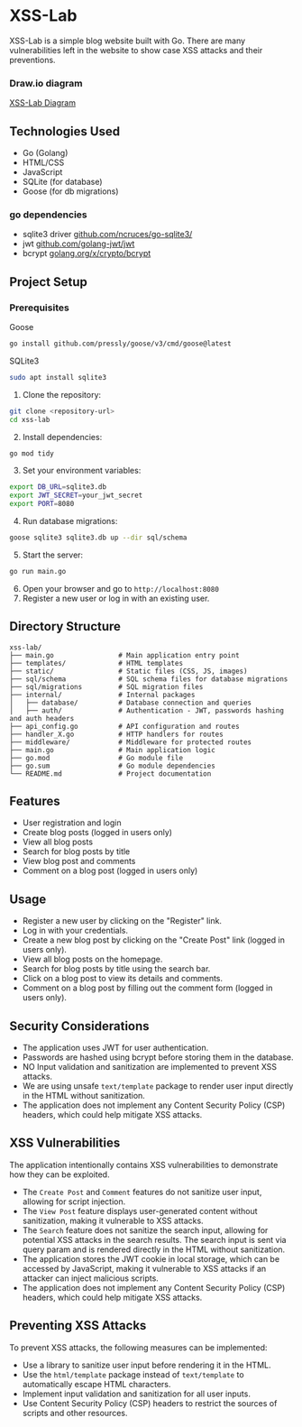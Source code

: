 # XSS-Lab

XSS-Lab is a simple blog website built with Go. There are many vulnerabilities left in the website to show case XSS attacks and their preventions.

### Draw.io diagram
[XSS-Lab Diagram](https://drive.google.com/file/d/1EpMI7AovdUgfQc01HOTXiwcdAmHypDSo/view?usp=sharing)

## Technologies Used
- Go (Golang)
- HTML/CSS
- JavaScript
- SQLite (for database)
- Goose (for db migrations)
### go dependencies
- sqlite3 driver [github.com/ncruces/go-sqlite3/](github.com/ncruces/go-sqlite3/)
- jwt [github.com/golang-jwt/jwt](github.com/golang-jwt/jwt)
- bcrypt [golang.org/x/crypto/bcrypt](golang.org/x/crypto/bcrypt)

## Project Setup
### Prerequisites
Goose
```bash
go install github.com/pressly/goose/v3/cmd/goose@latest
```
SQLite3
```bash
sudo apt install sqlite3
```

1. Clone the repository:
```bash
git clone <repository-url>
cd xss-lab
```
2. Install dependencies:
```bash
go mod tidy
```
3. Set your environment variables:
```bash
export DB_URL=sqlite3.db
export JWT_SECRET=your_jwt_secret
export PORT=8080
```
4. Run database migrations:
```bash
goose sqlite3 sqlite3.db up --dir sql/schema
```
5. Start the server:
```bash
go run main.go
```
6. Open your browser and go to `http://localhost:8080`
7. Register a new user or log in with an existing user.

## Directory Structure
```
xss-lab/
├── main.go                # Main application entry point
├── templates/             # HTML templates
├── static/                # Static files (CSS, JS, images)
├── sql/schema             # SQL schema files for database migrations
├── sql/migrations         # SQL migration files
├── internal/              # Internal packages
│   ├── database/          # Database connection and queries
│   ├── auth/              # Authentication - JWT, passwords hashing and auth headers
├── api_config.go          # API configuration and routes
├── handler_X.go           # HTTP handlers for routes
├── middleware/            # Middleware for protected routes
├── main.go                # Main application logic
├── go.mod                 # Go module file
├── go.sum                 # Go module dependencies
└── README.md              # Project documentation
```

## Features
- User registration and login
- Create blog posts (logged in users only)
- View all blog posts
- Search for blog posts by title
- View blog post and comments
- Comment on a blog post (logged in users only)

## Usage
- Register a new user by clicking on the "Register" link.
- Log in with your credentials.
- Create a new blog post by clicking on the "Create Post" link (logged in users only).
- View all blog posts on the homepage.
- Search for blog posts by title using the search bar.
- Click on a blog post to view its details and comments.
- Comment on a blog post by filling out the comment form (logged in users only).

## Security Considerations
- The application uses JWT for user authentication.
- Passwords are hashed using bcrypt before storing them in the database.
- NO Input validation and sanitization are implemented to prevent XSS attacks.
- We are using unsafe `text/template` package to render user input directly in the HTML without sanitization.
- The application does not implement any Content Security Policy (CSP) headers, which could help mitigate XSS attacks.

## XSS Vulnerabilities
The application intentionally contains XSS vulnerabilities to demonstrate how they can be exploited.
- The `Create Post` and `Comment` features do not sanitize user input, allowing for script injection.
- The `View Post` feature displays user-generated content without sanitization, making it vulnerable to XSS attacks.
- The `Search` feature does not sanitize the search input, allowing for potential XSS attacks in the search results. The search input is sent via query param and is rendered directly in the HTML without sanitization.
- The application stores the JWT cookie in local storage, which can be accessed by JavaScript, making it vulnerable to XSS attacks if an attacker can inject malicious scripts.
- The application does not implement any Content Security Policy (CSP) headers, which could help mitigate XSS attacks.

## Preventing XSS Attacks
To prevent XSS attacks, the following measures can be implemented:
- Use a library to sanitize user input before rendering it in the HTML.
- Use the `html/template` package instead of `text/template` to automatically escape HTML characters.
- Implement input validation and sanitization for all user inputs.
- Use Content Security Policy (CSP) headers to restrict the sources of scripts and other resources.
